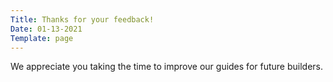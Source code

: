 ```yaml
---
Title: Thanks for your feedback!
Date: 01-13-2021
Template: page
---
```


We appreciate you taking the time to improve our guides for future builders.